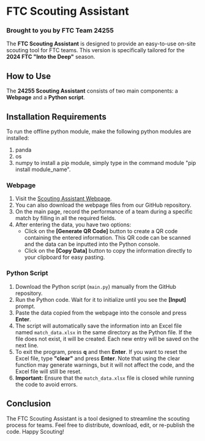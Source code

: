# FTC Scouting Assistant
### Brought to you by FTC Team 24255

The **FTC Scouting Assistant** is designed to provide an easy-to-use on-site scouting tool for FTC teams. This version is specifically tailored for the **2024 FTC "Into the Deep"** season.

## How to Use

The **24255 Scouting Assistant** consists of two main components: a **Webpage** and a **Python script**.

## Installation Requirements
To run the offline python module, make the following python modules are installed:
1. panda
2. os
3. numpy
to install a pip module, simply type in the command module "pip install module_name".

### Webpage

1. Visit the [Scouting Assistant Webpage](https://24255scouting.github.io/).
2. You can also download the webpage files from our GitHub repository.
3. On the main page, record the performance of a team during a specific match by filling in all the required fields.
4. After entering the data, you have two options:
   - Click on the **[Generate QR Code]** button to create a QR code containing the entered information. This QR code can be scanned and the data can be inputted into the Python console.
   - Click on the **[Copy Data]** button to copy the information directly to your clipboard for easy pasting.

### Python Script

1. Download the Python script (`main.py`) manually from the GitHub repository.
2. Run the Python code. Wait for it to initialize until you see the **[Input]** prompt.
3. Paste the data copied from the webpage into the console and press **Enter**.
4. The script will automatically save the information into an Excel file named `match_data.xlsx` in the same directory as the Python file. If the file does not exist, it will be created. Each new entry will be saved on the next line.
5. To exit the program, press **q** and then **Enter**. If you want to reset the Excel file, type **"clear"** and press **Enter**. Note that using the clear function may generate warnings, but it will not affect the code, and the Excel file will still be reset.
6. **Important:** Ensure that the `match_data.xlsx` file is closed while running the code to avoid errors.

## Conclusion

The FTC Scouting Assistant is a tool designed to streamline the scouting process for teams. Feel free to distribute, download, edit, or re-publish the code. Happy Scouting!
